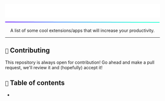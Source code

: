 <p align="center">
  <img src="/assets/banner.png" />
  <img src="/assets/line.png" />
</p>


<p align="center">
A list of some cool extensions/apps that will increase your productivity.
</p>

---

## `🌠` Contributing
This repository is always open for contribution! Go ahead and make a pull request, we'll review it and (hopefully) accept it!

## `🧩` Table of contents

* 
